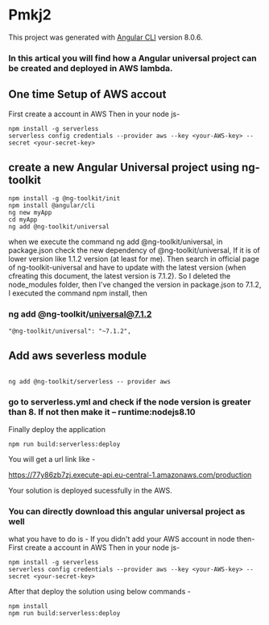 # Pmkj2

This project was generated with [Angular CLI](https://github.com/angular/angular-cli) version 8.0.6.
### In this artical you will find how a Angular universal project can be created and deployed in AWS lambda.

## One time Setup of AWS accout

First create a account in AWS
Then in your node js-

```
npm install -g serverless
serverless config credentials --provider aws --key <your-AWS-key> --secret <your-secret-key>

```
## create a new Angular Universal project using ng-toolkit
```
npm install -g @ng-toolkit/init
npm install @angular/cli
ng new myApp
cd myApp
ng add @ng-toolkit/universal

```

when we execute the command ng add @ng-toolkit/universal, in package.json check the new dependency of @ng-toolkit/universal, If it is of lower version like 1.1.2 version (at least for me). Then search in official page of ng-toolkit-universal and have to update with the latest version (when cfreating this document, the latest version is 7.1.2). So I deleted the node_modules folder, then I've changed the version in package.json to 7.1.2, I executed the command npm install, then 
### ng add @ng-toolkit/universal@7.1.2

```
"@ng-toolkit/universal": "~7.1.2",

```
## Add aws severless module
```

ng add @ng-toolkit/serverless -- provider aws

```


### go to serverless.yml and check if the node version is greater than 8. If not then make it – runtime:nodejs8.10

Finally deploy the application
```
npm run build:serverless:deploy

```

You will get a url link like -

https://77y86zb7zj.execute-api.eu-central-1.amazonaws.com/production

Your solution is deployed sucessfully in the AWS.

### You can directly download this angular universal project as well

what you have to do is -
If you didn't add your AWS account in node then-
First create a account in AWS
Then in your node js-

```
npm install -g serverless
serverless config credentials --provider aws --key <your-AWS-key> --secret <your-secret-key>

```
After that deploy the solution using below commands -
```
npm install
npm run build:serverless:deploy

```





